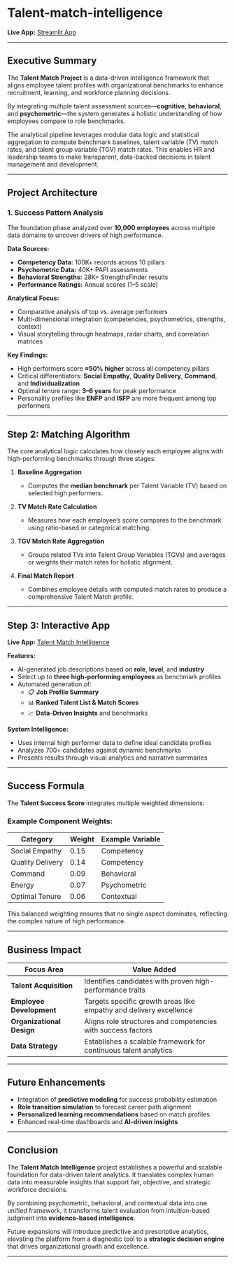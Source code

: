# Talent-match-intelligence


**Live App:** [Streamlit App](https://talent-match-intelligence-evbcvhunzj6rnyxhtd3ae3.streamlit.app/)

---

##  Executive Summary

The **Talent Match Project** is a data-driven intelligence framework that aligns employee talent profiles with organizational benchmarks to enhance recruitment, learning, and workforce planning decisions.  

By integrating multiple talent assessment sources—**cognitive**, **behavioral**, and **psychometric**—the system generates a holistic understanding of how employees compare to role benchmarks.  

The analytical pipeline leverages modular data logic and statistical aggregation to compute benchmark baselines, talent variable (TV) match rates, and talent group variable (TGV) match rates. This enables HR and leadership teams to make transparent, data-backed decisions in talent management and development.

---

## Project Architecture

### **1. Success Pattern Analysis**

The foundation phase analyzed over **10,000 employees** across multiple data domains to uncover drivers of high performance.

**Data Sources:**
- **Competency Data:** 100K+ records across 10 pillars  
- **Psychometric Data:** 40K+ PAPI assessments  
- **Behavioral Strengths:** 28K+ StrengthsFinder results  
- **Performance Ratings:** Annual scores (1–5 scale)

**Analytical Focus:**
- Comparative analysis of top vs. average performers  
- Multi-dimensional integration (competencies, psychometrics, strengths, context)  
- Visual storytelling through heatmaps, radar charts, and correlation matrices  

**Key Findings:**
- High performers score **≈50% higher** across all competency pillars  
- Critical differentiators: **Social Empathy**, **Quality Delivery**, **Command**, and **Individualization**  
- Optimal tenure range: **3–6 years** for peak performance  
- Personality profiles like **ENFP** and **ISFP** are more frequent among top performers  

---

##  Step 2: Matching Algorithm

The core analytical logic calculates how closely each employee aligns with high-performing benchmarks through three stages:

1. **Baseline Aggregation**  
   - Computes the **median benchmark** per Talent Variable (TV) based on selected high performers.  

2. **TV Match Rate Calculation**  
   - Measures how each employee’s score compares to the benchmark using ratio-based or categorical matching.  

3. **TGV Match Rate Aggregation**  
   - Groups related TVs into Talent Group Variables (TGVs) and averages or weights their match rates for holistic alignment.  

4. **Final Match Report**  
   - Combines employee details with computed match rates to produce a comprehensive Talent Match profile.  

---

##  Step 3: Interactive App

**Live App:** [Talent Match Intelligence](https://talent-match-intelligence-evbcvhunzj6rnyxhtd3ae3.streamlit.app/)

**Features:**
- AI-generated job descriptions based on **role**, **level**, and **industry**  
- Select up to **three high-performing employees** as benchmark profiles  
- Automated generation of:
  - 📋 **Job Profile Summary**  
  - 📊 **Ranked Talent List & Match Scores**  
  - 📈 **Data-Driven Insights** and benchmarks  

**System Intelligence:**
- Uses internal high performer data to define ideal candidate profiles  
- Analyzes 700+ candidates against dynamic benchmarks  
- Presents results through visual analytics and narrative summaries  

---

##  Success Formula

The **Talent Success Score** integrates multiple weighted dimensions:


### Example Component Weights:

| Category | Weight | Example Variable |
|-----------|--------|------------------|
| Social Empathy | 0.15 | Competency |
| Quality Delivery | 0.14 | Competency |
| Command | 0.09 | Behavioral |
| Energy | 0.07 | Psychometric |
| Optimal Tenure | 0.06 | Contextual |

This balanced weighting ensures that no single aspect dominates, reflecting the complex nature of high performance.

---

## Business Impact

| Focus Area | Value Added |
|-------------|-------------|
| **Talent Acquisition** | Identifies candidates with proven high-performance traits |
| **Employee Development** | Targets specific growth areas like empathy and delivery excellence |
| **Organizational Design** | Aligns role structures and competencies with success factors |
| **Data Strategy** | Establishes a scalable framework for continuous talent analytics |

---

##  Future Enhancements

- Integration of **predictive modeling** for success probability estimation  
- **Role transition simulation** to forecast career path alignment  
- **Personalized learning recommendations** based on match profiles  
- Enhanced real-time dashboards and **AI-driven insights**  

---

##  Conclusion

The **Talent Match Intelligence** project establishes a powerful and scalable foundation for data-driven talent analytics. It translates complex human data into measurable insights that support fair, objective, and strategic workforce decisions.  

By combining psychometric, behavioral, and contextual data into one unified framework, it transforms talent evaluation from intuition-based judgment into **evidence-based intelligence**.  

Future expansions will introduce predictive and prescriptive analytics, elevating the platform from a diagnostic tool to a **strategic decision engine** that drives organizational growth and excellence.

---


